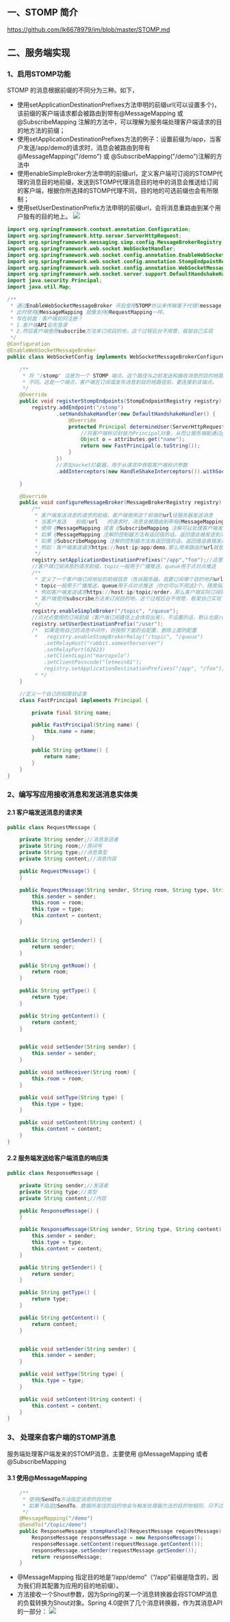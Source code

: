 #
## 一、STOMP 简介
https://github.com/lk6678979/im/blob/master/STOMP.md
## 二、服务端实现
### 1、启用STOMP功能
STOMP 的消息根据前缀的不同分为三种。如下，
* 使用setApplicationDestinationPrefixes方法申明的前缀url(可以设置多个)，该前缀的客户端请求都会被路由到带有@MessageMapping 或 @SubscribeMapping 注解的方法中，可以理解为服务端处理客户端请求的目的地方法的前缀；
* 使用setApplicationDestinationPrefixes方法的例子：设置前缀为/app，当客户发送/app/demo的请求时，消息会被路由到带有@MessageMapping("/demo") 或 @SubscribeMapping("/demo")注解的方法中
* 使用enableSimpleBroker方法申明的前缀url，定义客户端可订阅的STOMP代理的消息目的地前缀，发送到STOMP代理消息目的地中的消息会推送给订阅的客户端，根据你所选择的STOMP代理不同，目的地的可选前缀也会有所限制；
* 使用setUserDestinationPrefix方法申明的前缀url，会将消息重路由到某个用户独有的目的地上。
![](https://github.com/lk6678979/image/blob/master/STOMP4.jpg)
```java
import org.springframework.context.annotation.Configuration;
import org.springframework.http.server.ServerHttpRequest;
import org.springframework.messaging.simp.config.MessageBrokerRegistry;
import org.springframework.web.socket.WebSocketHandler;
import org.springframework.web.socket.config.annotation.EnableWebSocketMessageBroker;
import org.springframework.web.socket.config.annotation.StompEndpointRegistry;
import org.springframework.web.socket.config.annotation.WebSocketMessageBrokerConfigurer;
import org.springframework.web.socket.server.support.DefaultHandshakeHandler;
import java.security.Principal;
import java.util.Map;

/**
 * 通过EnableWebSocketMessageBroker 开启使用STOMP协议来传输基于代理(message broker)的消息,
 * 此时使用@MessageMapping 就像支持@RequestMapping一样。
 * 写在前面：客户端如何注册？
 * 1.客户端API会先登录
 * 2.然后客户端使用subscribe方法来订阅目的地，这个过程后台不用管，框架自己实现
 */
@Configuration
@EnableWebSocketMessageBroker
public class WebSocketConfig implements WebSocketMessageBrokerConfigurer {

    /**
     * 将 "/stomp" 注册为一个 STOMP 端点。这个路径与之前发送和接收消息的目的地路径有所
     * 不同。这是一个端点，客户端在订阅或发布消息到目的地路径前，要连接到该端点。
     */
    @Override
    public void registerStompEndpoints(StompEndpointRegistry registry) {
        registry.addEndpoint("/stomp")
                .setHandshakeHandler(new DefaultHandshakeHandler() {
                    @Override
                    protected Principal determineUser(ServerHttpRequest request, WebSocketHandler wsHandler, Map<String, Object> attributes) {
                        //将客户端标识封装为Principal对象，从而让服务端能通过getName()方法找到指定客户端
                        Object o = attributes.get("name");
                        return new FastPrincipal(o.toString());
                    }
                })
                //添加socket拦截器，用于从请求中获取客户端标识参数
                .addInterceptors(new HandleShakeInterceptors()).withSockJS();

    }

    @Override
    public void configureMessageBroker(MessageBrokerRegistry registry) {
        /**
         * 客户端发送消息的请求的前缀，客户端使用这个前端的url往服务器发送消息
         * 当客户发送   前缀/url   的请求时，消息会被路由到带有@MessageMapping("/url") 或 @SubscribeMapping("/url")注解的方法中
         * 使用 @MessageMapping 或者 @SubscribeMapping 注解可以处理客户端发送过来的消息，并选择方法是否有返回值。
         * 如果 @MessageMapping 注解的控制器方法有返回值的话，返回值会被发送到消息代理，只不过会添加上"/topic"前缀。可以使用@SendTo 重写消息目的地；
         * 如果 @SubscribeMapping 注解的控制器方法有返回值的话，返回值会直接发送到客户端，不经过代理。如果加上@SendTo 注解的话，则要经过消息代理。
         * 例如：客户端发送请求https://host:ip/app/demo,那么用来路由的url就是 /demo
         */
        registry.setApplicationDestinationPrefixes("/app","foo");//这里翻译过来的意思是APP发送请求到服务端的目的地的前缀，也就是需要服务端处理的请求的前缀
        //客户端订阅消息的请求前缀，topic一般用于广播推送，queue用于点对点推送
        /**
         * 定义了一个客户端订阅地址的前缀信息（告诉服务器，我要订阅哪个目的地的url前缀，当该目的地有消息时，会主动推送给客户端）
         * topic一般用于广播推送，queue用于点对点推送（你也可以不用这2个，随意指定）
         * 例如客户端发送请求https://host:ip/topic/order，那么客户端实际订阅的目的地是/topic/order
         * 客户端使用subscribe方法来订阅目的地，这个过程后台不用管，框架自己实现
         */
        registry.enableSimpleBroker("/topic", "/queue");
        //点对点使用的订阅前缀（客户端订阅路径上会体现出来），不设置的话，默认也是/user/
        registry.setUserDestinationPrefix("/user");
        /*  如果是用自己的消息中间件，则按照下面的去配置，删除上面的配置
         *   registry.enableStompBrokerRelay("/topic", "/queue")
            .setRelayHost("rabbit.someotherserver")
            .setRelayPort(62623)
            .setClientLogin("marcopolo")
            .setClientPasscode("letmein01");
            registry.setApplicationDestinationPrefixes("/app", "/foo");
         * */
    }

    //定义一个自己的权限验证类
    class FastPrincipal implements Principal {

        private final String name;

        public FastPrincipal(String name) {
            this.name = name;
        }

        public String getName() {
            return name;
        }
    }
}
```
### 2、编写写应用接收消息和发送消息实体类
#### 2.1 客户端发送消息的请求类
```java
public class RequestMessage {

    private String sender;//消息发送者
    private String room;//房间号
    private String type;//消息类型
    private String content;//消息内容

    public RequestMessage() {
    }

    public RequestMessage(String sender, String room, String type, String content) {
        this.sender = sender;
        this.room = room;
        this.type = type;
        this.content = content;
    }


    public String getSender() {
        return sender;
    }

    public String getRoom() {
        return room;
    }

    public String getType() {
        return type;
    }

    public String getContent() {
        return content;
    }


    public void setSender(String sender) {
        this.sender = sender;
    }

    public void setReceiver(String room) {
        this.room = room;
    }

    public void setType(String type) {
        this.type = type;
    }

    public void setContent(String content) {
        this.content = content;
    }
}
```
#### 2.2 服务端发送给客户端消息的响应类
```java
public class ResponseMessage {

    private String sender;//发送者
    private String type;//类型
    private String content;//内容

    public ResponseMessage() {
    }

    public ResponseMessage(String sender, String type, String content) {
        this.sender = sender;
        this.type = type;
        this.content = content;
    }

    public String getSender() {
        return sender;
    }

    public String getType() {
        return type;
    }

    public String getContent() {
        return content;
    }


    public void setSender(String sender) {
        this.sender = sender;
    }

    public void setType(String type) {
        this.type = type;
    }

    public void setContent(String content) {
        this.content = content;
    }
}
```
### 3、 处理来自客户端的STOMP消息
服务端处理客户端发来的STOMP消息，主要使用 @MessageMapping 或者 @SubscribeMapping
#### 3.1 使用@MessageMapping
```java
    /**
     * 使用@SendTo方法指定消息的目的地
     * 如果不指定@SendTo，数据所发往的目的地会与触发处理器方法的目的地相同，只不过会添加上“/topic”前缀，这个例子中就是/topic/demo
     */
    @MessageMapping("/demo")
    @SendTo("/topic/demo")
    public ResponseMessage stompHandle2(RequestMessage requestMessage) throws MessagingException, UnsupportedEncodingException {
        ResponseMessage responseMessage = new ResponseMessage();
        responseMessage.setContent(requestMessage.getContent());
        responseMessage.setSender(requestMessage.getSender());
        return responseMessage;
    }
```
* @MessageMapping 指定目的地是“/app/demo”（“/app”前缀是隐含的，因为我们将其配置为应用的目的地前缀）。
* 方法接收一个Shout参数，因为Spring的某一个消息转换器会将STOMP消息的负载转换为Shout对象。Spring 4.0提供了几个消息转换器，作为其消息API的一部分：
![](https://github.com/lk6678979/image/blob/master/STOMP5.jpg)
